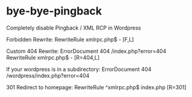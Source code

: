 # bye-bye-pingback
Completely disable Pingback / XML RCP in Wordpress

Forbidden Rewrite:
RewriteRule xmlrpc\.php$ - [F,L]


Custom 404 Rewrite:
ErrorDocument 404 /index.php?error=404
RewriteRule xmlrpc\.php$ - [R=404,L]

If your wordpress is in a subdirectory: ErrorDocument 404 /wordpress/index.php?error=404

301 Redirect to homepage:
RewriteRule ^xmlrpc\.php$ index.php [R=301]

